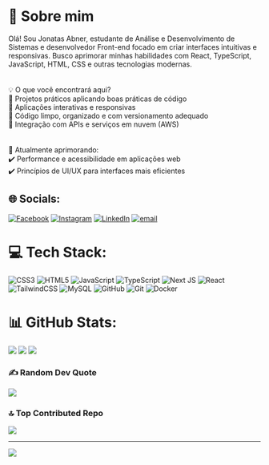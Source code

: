 # 💫 Sobre mim
Olá! Sou Jonatas Abner, estudante de Análise e Desenvolvimento de Sistemas e desenvolvedor Front-end focado em criar interfaces intuitivas e responsivas. Busco aprimorar minhas habilidades com React, TypeScript, JavaScript, HTML, CSS e outras tecnologias modernas.<br><br><br>💡 O que você encontrará aqui?<br>🔹 Projetos práticos aplicando boas práticas de código<br>🔹 Aplicações interativas e responsivas<br>🔹 Código limpo, organizado e com versionamento adequado <br>🔹 Integração com APIs e serviços em nuvem (AWS)<br><br><br>📌 Atualmente aprimorando:<br>✔️ Performance e acessibilidade em aplicações web<br>✔️ Princípios de UI/UX para interfaces mais eficientes


## 🌐 Socials:
[![Facebook](https://img.shields.io/badge/Facebook-%231877F2.svg?logo=Facebook&logoColor=white)](https://facebook.com/jonatas.abner.5) [![Instagram](https://img.shields.io/badge/Instagram-%23E4405F.svg?logo=Instagram&logoColor=white)](https://instagram.com/Jonatasasb) [![LinkedIn](https://img.shields.io/badge/LinkedIn-%230077B5.svg?logo=linkedin&logoColor=white)](https://linkedin.com/in/jonatasasb) [![email](https://img.shields.io/badge/Email-D14836?logo=gmail&logoColor=white)](mailto:jonatasabnersb@gmail.com) 

# 💻 Tech Stack:
![CSS3](https://img.shields.io/badge/css3-%231572B6.svg?style=for-the-badge&logo=css3&logoColor=white) ![HTML5](https://img.shields.io/badge/html5-%23E34F26.svg?style=for-the-badge&logo=html5&logoColor=white) ![JavaScript](https://img.shields.io/badge/javascript-%23323330.svg?style=for-the-badge&logo=javascript&logoColor=%23F7DF1E) ![TypeScript](https://img.shields.io/badge/typescript-%23007ACC.svg?style=for-the-badge&logo=typescript&logoColor=white) ![Next JS](https://img.shields.io/badge/Next-black?style=for-the-badge&logo=next.js&logoColor=white) ![React](https://img.shields.io/badge/react-%2320232a.svg?style=for-the-badge&logo=react&logoColor=%2361DAFB) ![TailwindCSS](https://img.shields.io/badge/tailwindcss-%2338B2AC.svg?style=for-the-badge&logo=tailwind-css&logoColor=white) ![MySQL](https://img.shields.io/badge/mysql-4479A1.svg?style=for-the-badge&logo=mysql&logoColor=white) ![GitHub](https://img.shields.io/badge/github-%23121011.svg?style=for-the-badge&logo=github&logoColor=white) ![Git](https://img.shields.io/badge/git-%23F05033.svg?style=for-the-badge&logo=git&logoColor=white) ![Docker](https://img.shields.io/badge/docker-%230db7ed.svg?style=for-the-badge&logo=docker&logoColor=white)
# 📊 GitHub Stats:
![](https://github-readme-stats.vercel.app/api?username=JonatasASB&theme=github_dark_dimmed&hide_border=false&include_all_commits=true&count_private=true)
![](https://github-readme-streak-stats.herokuapp.com/?user=JonatasASB&theme=github_dark_dimmed&hide_border=false)
![](https://github-readme-stats.vercel.app/api/top-langs/?username=JonatasASB&theme=github_dark_dimmed&hide_border=false&include_all_commits=true&count_private=true&layout=compact)

### ✍️ Random Dev Quote
![](https://quotes-github-readme.vercel.app/api?type=horizontal&theme=radical)

### 🔝 Top Contributed Repo
![](https://github-contributor-stats.vercel.app/api?username=JonatasASB&limit=5&theme=dark&combine_all_yearly_contributions=true)

---
[![](https://visitcount.itsvg.in/api?id=JonatasASB&icon=1&color=13)](https://visitcount.itsvg.in)

<!-- Proudly created with GPRM ( https://gprm.itsvg.in ) -->
